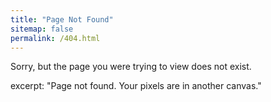 ```yaml
---
title: "Page Not Found"
sitemap: false
permalink: /404.html
---
```


Sorry, but the page you were trying to view does not exist.

excerpt: "Page not found. Your pixels are in another canvas."
